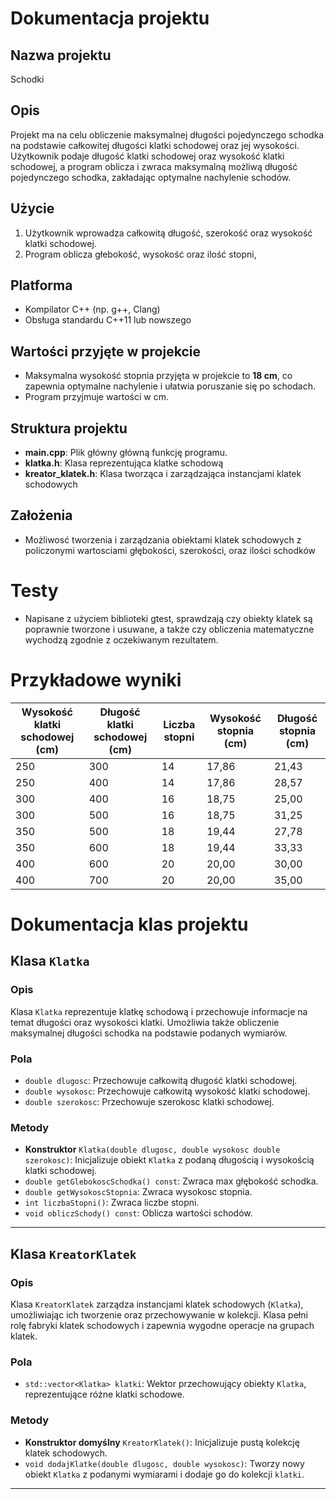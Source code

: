 # Dokumentacja projektu

## Nazwa projektu
Schodki

## Opis
Projekt ma na celu obliczenie maksymalnej długości pojedynczego schodka na podstawie całkowitej długości klatki schodowej oraz jej wysokości. Użytkownik podaje długość klatki schodowej oraz wysokość klatki schodowej, a program oblicza i zwraca maksymalną możliwą długość pojedynczego schodka, zakładając optymalne nachylenie schodów.

## Użycie
1. Użytkownik wprowadza całkowitą długość, szerokość oraz wysokość klatki schodowej.
2. Program oblicza głebokość, wysokość oraz ilość stopni, 

## Platforma
- Kompilator C++ (np. g++, Clang)
- Obsługa standardu C++11 lub nowszego

## Wartości przyjęte w projekcie
- Maksymalna wysokość stopnia przyjęta w projekcie to **18 cm**, co zapewnia optymalne nachylenie i ułatwia poruszanie się po schodach.
- Program przyjmuje wartości w cm.


## Struktura projektu
- **main.cpp**: Plik główny główną funkcję programu.
- **klatka.h**: Klasa reprezentująca klatke schodową
- **kreator_klatek.h**: Klasa tworząca i zarządzająca instancjami klatek schodowych


## Założenia 
- Możliwosć tworzenia i zarządzania obiektami klatek schodowych z policzonymi wartosciami głębokości, szerokości, oraz ilości schodków


# Testy
- Napisane z użyciem biblioteki gtest, sprawdzają czy obiekty klatek są poprawnie tworzone i usuwane, a także czy obliczenia matematyczne wychodzą zgodnie z oczekiwanym rezultatem.

# Przykładowe wyniki 

| Wysokość klatki schodowej (cm) | Długość klatki schodowej (cm) | Liczba stopni | Wysokość stopnia (cm) | Długość stopnia (cm) |
|--------------------------------|-------------------------------|---------------|------------------------|-----------------------|
| 250                            | 300                           | 14            | 17,86                 | 21,43                |
| 250                            | 400                           | 14            | 17,86                 | 28,57                |
| 300                            | 400                           | 16            | 18,75                 | 25,00                |
| 300                            | 500                           | 16            | 18,75                 | 31,25                |
| 350                            | 500                           | 18            | 19,44                 | 27,78                |
| 350                            | 600                           | 18            | 19,44                 | 33,33                |
| 400                            | 600                           | 20            | 20,00                 | 30,00                |
| 400                            | 700                           | 20            | 20,00                 | 35,00                |


# Dokumentacja klas projektu

## Klasa `Klatka`

### Opis
Klasa `Klatka` reprezentuje klatkę schodową i przechowuje informacje na temat długości oraz wysokości klatki. Umożliwia także obliczenie maksymalnej długości schodka na podstawie podanych wymiarów.

### Pola
- `double dlugosc`: Przechowuje całkowitą długość klatki schodowej.
- `double wysokosc`: Przechowuje całkowitą wysokość klatki schodowej.
- `double szerokosc`: Przechowuje szerokosc klatki schodowej.

### Metody
- **Konstruktor** `Klatka(double dlugosc, double wysokosc double szerokosc)`: Inicjalizuje obiekt `Klatka` z podaną długością i wysokością klatki schodowej.
- `double getGlebokoscSchodka() const`: Zwraca max głębokość schodka.
- `double getWysokoscStopnia`: Zwraca wysokosc stopnia.
- `int liczbaStopni()`: Zwraca liczbe stopni.
- `void obliczSchody() const`: Oblicza wartości schodów.

---

## Klasa `KreatorKlatek`

### Opis
Klasa `KreatorKlatek` zarządza instancjami klatek schodowych (`Klatka`), umożliwiając ich tworzenie oraz przechowywanie w kolekcji. Klasa pełni rolę fabryki klatek schodowych i zapewnia wygodne operacje na grupach klatek.

### Pola
- `std::vector<Klatka> klatki`: Wektor przechowujący obiekty `Klatka`, reprezentujące różne klatki schodowe.

### Metody
- **Konstruktor domyślny** `KreatorKlatek()`: Inicjalizuje pustą kolekcję klatek schodowych.
- `void dodajKlatke(double dlugosc, double wysokosc)`: Tworzy nowy obiekt `Klatka` z podanymi wymiarami i dodaje go do kolekcji `klatki`.

---
